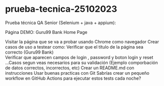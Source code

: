 # prueba-tecnica-25102023
Prueba técnica QA Senior (Selenium + java + appium):

Página DEMO: Guru99 Bank Home Page

Visitar la página que se va a probar usando Chrome como navegador
Crear casos de uso a testear como:
Verificar que el título de la página sea correcto (Guru99 Bank)   
Verificar que aparecen campos de login , password y boton login y reset
...Casos segun veas necesarios para su validación (Ejemplo comporbación de datos correctos, incorrectos, etc)
Crear un README.md con instrucciones
Usar buenas practicas con Git
Sabrías crear un pequeño workflow en GitHub Actions para ejecutar estos tests cada noche?
